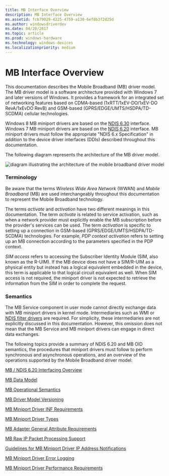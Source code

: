 ```yaml
---
title: MB Interface Overview
description: MB Interface Overview
ms.assetid: fcb79029-4225-4759-a130-6ef8b3f2d25d
ms.author: windowsdriverdev
ms.date: 04/20/2017
ms.topic: article
ms.prod: windows-hardware
ms.technology: windows-devices
ms.localizationpriority: medium
---
```


# MB Interface Overview


This documentation describes the Mobile Broadband (MB) driver model. The MB driver model is a software architecture provided with Windows 7 and later versions of Windows. It provides a framework for an integrated set of networking features based on CDMA-based (1xRTT/1xEV-DO/1xEV-DO RevA/1xEvDO RevB) and GSM-based (GPRS/EDGE/UMTS/HSDPA/TD-SCDMA) cellular technologies.

Windows 8 MB miniport drivers are based on the [NDIS 6.30](introduction-to-ndis-6-30.md) interface. Windows 7 MB miniport drivers are based on the [NDIS 6.20](introduction-to-ndis-6-20.md) interface. MB miniport drivers must follow the appropriate "NDIS 6.x Specification" in addition to the device driver interfaces (DDIs) described throughout this documentation.

The following diagram represents the architecture of the MB driver model.

![diagram illustrating the architecture of the mobile broadband driver model](images/wwanarchitecture.png)

### Terminology

Be aware that the terms *Wireless Wide Area Network* (WWAN) and *Mobile Broadband* (MB) are used interchangeably throughout this documentation to represent the Mobile Broadband technology.

The terms *activate* and *activation* have two different meanings in this documentation. The term *activate* is related to service activation, such as when a network provider must explicitly enable the MB subscription before the provider's services can be used. The term *activation* is specific to setting up a connection in GSM-based (GPRS/EDGE/UMTS/HSDPA/TD-SCDMA) technologies. For example, *PDP context activation* refers to setting up an MB connection according to the parameters specified in the PDP context.

*SIM access* refers to accessing the Subscriber Identity Module (SIM, also known as the R-UIM). If the MB device does not have a SIM/R-UIM as a physical entity but instead has a logical equivalent embedded in the device, this term is applicable to that logical circuit equivalent as well. When SIM access is not required, the miniport driver is not expected to retrieve the information from the SIM in order to complete the request.

### Semantics

The MB Service component in user mode cannot directly exchange data with MB miniport drivers in kernel mode. Intermediaries such as WMI or [NDIS filter drivers](ndis-filter-drivers2.md) are required. For simplicity, these intermediaries are not explicitly discussed in this documentation. However, this omission does not mean that the MB Service and MB miniport drivers can engage in direct data exchanges.

The following topics provide a summary of NDIS 6.20 and MB OID semantics, the procedures that miniport drivers must follow to perform synchronous and asynchronous operations, and an overview of the operations supported by the Mobile Broadband driver model:

[MB / NDIS 6.20 Interfacing Overview](mb---ndis-6-20-interfacing-overview.md)

[MB Data Model](mb-data-model.md)

[MB Operational Semantics](mb-operational-semantics.md)

[MB Driver Model Versioning](mb-driver-model-versioning.md)

[MB Miniport Driver INF Requirements](mb-miniport-driver-inf-requirements.md)

[MB Miniport Driver Types](mb-miniport-driver-types.md)

[MB Adapter General Attribute Requirements](mb-adapter-general-attribute-requirements.md)

[MB Raw IP Packet Processing Support](mb-raw-ip-packet-processing-support.md)

[Guidelines for MB Miniport Driver IP Address Notifications](guidelines-for-mb-miniport-driver-ip-address-notifications.md)

[MB Miniport Driver Error Logging](mb-miniport-driver-error-logging.md)

[MB Miniport Driver Performance Requirements](mb-miniport-driver-performance-requirements.md)

 

 






